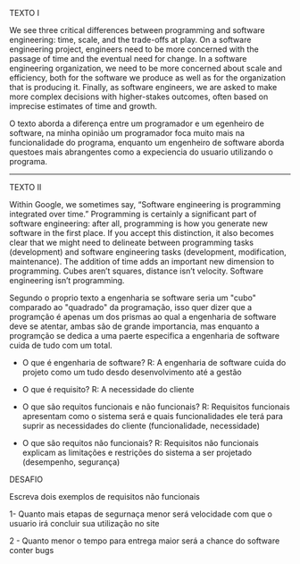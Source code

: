 TEXTO I
 
 We see three critical differences between programming and software engineering: time, scale, and the trade-offs at play.   On a software engineering project, engineers need to be more concerned with the passage of time and the eventual need for change. In a software engineering organization, we need to be more concerned about scale and efficiency, both for the software we produce as well as for the organization that is producing it. Finally, as software engineers, we are asked to make more complex decisions with higher-stakes outcomes, often based on imprecise estimates of time and growth.

 O texto aborda a diferença entre um programador e um egenheiro de software, na minha opinião um programador foca muito mais na funcionalidade do programa, enquanto um engenheiro de software aborda questoes mais abrangentes como a expeciencia do usuario utilizando o programa.
 
-------------------------------------------------------------------------------------------------------------------------------------------------------------------------

TEXTO II

Within Google, we sometimes say, “Software engineering is programming integrated over time.” Programming is certainly a significant part of software engineering: after all, programming is how you generate new software in the first place. If you accept this distinction, it also becomes clear that we might need to delineate between programming tasks (development) and software engineering tasks (development, modification, maintenance). The addition of time adds an important new dimension to programming. Cubes aren’t squares, distance isn’t velocity. Software engineering isn’t programming.

Segundo o proprio texto a engenharia se software seria um "cubo" comparado ao "quadrado" da programação, isso quer dizer que a programção é apenas um dos prismas ao qual a engenharia de software deve se atentar, ambas são de grande importancia, mas enquanto a programção se dedica a uma paerte especifica a engenharia de software cuida de tudo com um total.


- O que é engenharia de software?
R: A engenharia de software cuida do projeto como um tudo desdo desenvolvimento até a gestão

- O que é requisito?
R: A necessidade do cliente

- O que são requitos funcionais e não funcionais?
R: Requisitos funcionais apresentam como o sistema será e quais funcionalidades ele terá para suprir as necessidades do cliente (funcionalidade, necessidade)

- O que são requitos  não funcionais?
R: Requisitos não funcionais explicam as limitações e restrições do sistema a ser projetado (desempenho, segurança)

DESAFIO 

Escreva dois exemplos de  requisitos não funcionais

1- Quanto mais etapas de segurnaça menor será velocidade com que o usuario irá concluir  sua utilização no site

2 - Quanto menor o tempo para entrega maior será a chance do software conter bugs
